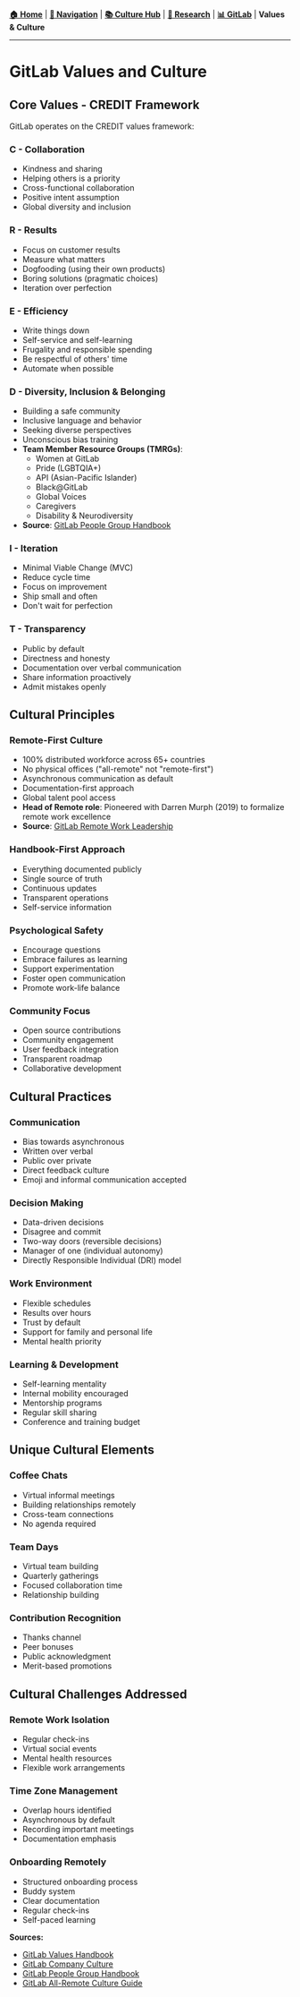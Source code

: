 **[🏠 Home](docs/Klysera/../README.md)** | **[🧭 Navigation](docs/Klysera/../README.md)** | **[📚 Culture Hub](docs/Klysera/../Culture-Hub.md)** | **[🔬 Research](docs/Klysera/README.md)** | **[📊 GitLab](docs/Klysera/README.md)** | **Values & Culture**

---

# GitLab Values and Culture

## Core Values - CREDIT Framework
GitLab operates on the CREDIT values framework:

### C - Collaboration
- Kindness and sharing
- Helping others is a priority
- Cross-functional collaboration
- Positive intent assumption
- Global diversity and inclusion

### R - Results
- Focus on customer results
- Measure what matters
- Dogfooding (using their own products)
- Boring solutions (pragmatic choices)
- Iteration over perfection

### E - Efficiency
- Write things down
- Self-service and self-learning
- Frugality and responsible spending
- Be respectful of others' time
- Automate when possible

### D - Diversity, Inclusion & Belonging
- Building a safe community
- Inclusive language and behavior
- Seeking diverse perspectives
- Unconscious bias training
- **Team Member Resource Groups (TMRGs)**:
  - Women at GitLab
  - Pride (LGBTQIA+)
  - API (Asian-Pacific Islander)
  - Black@GitLab
  - Global Voices
  - Caregivers
  - Disability & Neurodiversity
- **Source**: [GitLab People Group Handbook](https://handbook.gitlab.com/handbook/people-group/)

### I - Iteration
- Minimal Viable Change (MVC)
- Reduce cycle time
- Focus on improvement
- Ship small and often
- Don't wait for perfection

### T - Transparency
- Public by default
- Directness and honesty
- Documentation over verbal communication
- Share information proactively
- Admit mistakes openly

## Cultural Principles

### Remote-First Culture
- 100% distributed workforce across 65+ countries
- No physical offices ("all-remote" not "remote-first")
- Asynchronous communication as default
- Documentation-first approach
- Global talent pool access
- **Head of Remote role**: Pioneered with Darren Murph (2019) to formalize remote work excellence
- **Source**: [GitLab Remote Work Leadership](https://workinvirtual.com/demystifying-gitlab-handbook-the-ultimate-guide-to-remote-work-success-through-handbook-first-culture/)

### Handbook-First Approach
- Everything documented publicly
- Single source of truth
- Continuous updates
- Transparent operations
- Self-service information

### Psychological Safety
- Encourage questions
- Embrace failures as learning
- Support experimentation
- Foster open communication
- Promote work-life balance

### Community Focus
- Open source contributions
- Community engagement
- User feedback integration
- Transparent roadmap
- Collaborative development

## Cultural Practices

### Communication
- Bias towards asynchronous
- Written over verbal
- Public over private
- Direct feedback culture
- Emoji and informal communication accepted

### Decision Making
- Data-driven decisions
- Disagree and commit
- Two-way doors (reversible decisions)
- Manager of one (individual autonomy)
- Directly Responsible Individual (DRI) model

### Work Environment
- Flexible schedules
- Results over hours
- Trust by default
- Support for family and personal life
- Mental health priority

### Learning & Development
- Self-learning mentality
- Internal mobility encouraged
- Mentorship programs
- Regular skill sharing
- Conference and training budget

## Unique Cultural Elements

### Coffee Chats
- Virtual informal meetings
- Building relationships remotely
- Cross-team connections
- No agenda required

### Team Days
- Virtual team building
- Quarterly gatherings
- Focused collaboration time
- Relationship building

### Contribution Recognition
- Thanks channel
- Peer bonuses
- Public acknowledgment
- Merit-based promotions

## Cultural Challenges Addressed

### Remote Work Isolation
- Regular check-ins
- Virtual social events
- Mental health resources
- Flexible work arrangements

### Time Zone Management
- Overlap hours identified
- Asynchronous by default
- Recording important meetings
- Documentation emphasis

### Onboarding Remotely
- Structured onboarding process
- Buddy system
- Clear documentation
- Regular check-ins
- Self-paced learning

**Sources:**
- [GitLab Values Handbook](https://handbook.gitlab.com/handbook/values/)
- [GitLab Company Culture](https://handbook.gitlab.com/handbook/company/culture/)
- [GitLab People Group Handbook](https://handbook.gitlab.com/handbook/people-group/)
- [GitLab All-Remote Culture Guide](https://handbook.gitlab.com/handbook/company/culture/all-remote/building-culture/)